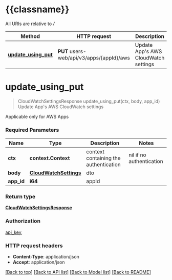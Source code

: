 # {{classname}}

All URIs are relative to */*

| Method                                                               | HTTP request                              | Description                               |
| -------------------------------------------------------------------- | ----------------------------------------- | ----------------------------------------- |
| [**update_using_put**](AwsSettingsControllerApi.md#update_using_put) | **PUT** users-web/api/v3/apps/{appId}/aws | Update App&#x27;s AWS CloudWatch settings |

# **update_using_put**

> CloudWatchSettingsResponse update_using_put(ctx, body, app_id)
Update App's AWS CloudWatch settings

Applicable only for AWS Apps

### Required Parameters

| Name       | Type                                            | Description                           | Notes                    |
| ---------- | ----------------------------------------------- | ------------------------------------- | ------------------------ |
| **ctx**    | **context.Context**                             | context containing the authentication | nil if no authentication |
| **body**   | [**CloudWatchSettings**](CloudWatchSettings.md) | dto                                   |
| **app_id** | **i64**                                         | appId                                 |

### Return type

[**CloudWatchSettingsResponse**](CloudWatchSettingsResponse.md)

### Authorization

[api_key](../README.md#api_key),

### HTTP request headers

- **Content-Type**: application/json
- **Accept**: application/json

[[Back to top]](#) [[Back to API list]](../README.md#documentation-for-api-endpoints) [[Back to Model list]](../README.md#documentation-for-models) [[Back to README]](../README.md)
